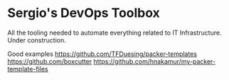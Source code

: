 # Sergio's DevOps Toolbox
All the tooling needed to automate everything related to IT Infrastructure.
Under construction.

Good examples
https://github.com/TFDuesing/packer-templates
https://github.com/boxcutter
https://github.com/hnakamur/my-packer-template-files
